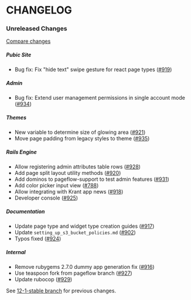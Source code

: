 # CHANGELOG

### Unreleased Changes

[Compare changes](https://github.com/codevise/pageflow/compare/12-1-stable...master)

##### Pubic Site

- Bug fix: Fix "hide text" swipe gesture for react page types
  ([#919](https://github.com/codevise/pageflow/pull/919))

##### Admin

- Bug fix: Extend user management permissions in single account mode
  ([#934](https://github.com/codevise/pageflow/pull/934))

##### Themes

- New variable to determine size of glowing area
  ([#921](https://github.com/codevise/pageflow/pull/921))
- Move page padding from legacy styles to theme
  ([#935](https://github.com/codevise/pageflow/pull/935))

##### Rails Engine

- Allow registering admin attributes table rows
  ([#928](https://github.com/codevise/pageflow/pull/928))
- Add page split layout utility methods
  ([#920](https://github.com/codevise/pageflow/pull/920))
- Add dominos to pageflow-support to test admin features
  ([#931](https://github.com/codevise/pageflow/pull/931))
- Add color picker input view
  ([#788](https://github.com/codevise/pageflow/pull/788))
- Allow integrating with Krant app news
  ([#918](https://github.com/codevise/pageflow/pull/918))
- Developer console
  ([#925](https://github.com/codevise/pageflow/pull/925))

##### Documentation

- Update page type and widget type creation guides
  ([#917](https://github.com/codevise/pageflow/pull/917))
- Update `setting_up_s3_bucket_policies.md`
  ([#902](https://github.com/codevise/pageflow/pull/902))
- Typos fixed
  ([#924](https://github.com/codevise/pageflow/pull/924))

##### Internal

- Remove rubygems 2.7.0 dummy app generation fix
  ([#916](https://github.com/codevise/pageflow/pull/916))
- Use teaspoon fork from pageflow branch
  ([#927](https://github.com/codevise/pageflow/pull/927))
- Update rubocop
  ([#929](https://github.com/codevise/pageflow/pull/929))

See
[12-1-stable branch](https://github.com/codevise/pageflow/blob/12-1-stable/CHANGELOG.md)
for previous changes.
